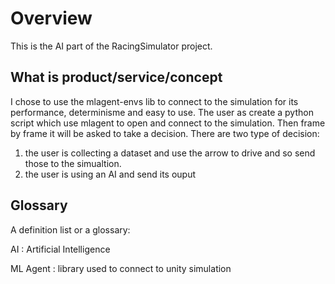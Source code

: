 # Overview

This is the AI part of the RacingSimulator project. 

## What is product/service/concept

I chose to use the mlagent-envs lib to connect to the simulation for its performance, determinisme and easy to use.
The user as create a python script which use mlagent to open and connect to the simulation. Then frame by frame it will be asked to take a decision.
There are two type of decision:
1. the user is collecting a dataset and use the arrow to drive and so send those to the simualtion.
2. the user is using an AI and send its ouput

## Glossary

A definition list or a glossary:

AI
: Artificial Intelligence

ML Agent
: library used to connect to unity simulation
